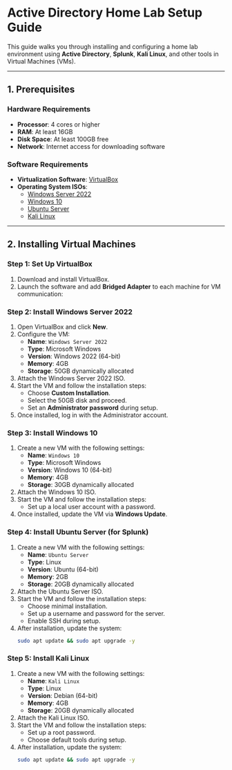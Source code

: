 # Active Directory Home Lab Setup Guide

This guide walks you through installing and configuring a home lab environment using **Active Directory**, **Splunk**, **Kali Linux**, and other tools in Virtual Machines (VMs).

---

## **1. Prerequisites**

### **Hardware Requirements**
- **Processor**: 4 cores or higher
- **RAM**: At least 16GB
- **Disk Space**: At least 100GB free
- **Network**: Internet access for downloading software

### **Software Requirements**
- **Virtualization Software**: [VirtualBox](https://www.virtualbox.org/)
- **Operating System ISOs**:
  - [Windows Server 2022](https://www.microsoft.com/en-us/evalcenter/evaluate-windows-server-2022)
  - [Windows 10](https://www.microsoft.com/software-download/windows10ISO)
  - [Ubuntu Server](https://ubuntu.com/download/server)
  - [Kali Linux](https://www.kali.org/get-kali/)

---

## **2. Installing Virtual Machines**

### **Step 1: Set Up VirtualBox**
1. Download and install VirtualBox.
2. Launch the software and add **Bridged Adapter** to each machine for VM communication:

### **Step 2: Install Windows Server 2022**
1. Open VirtualBox and click **New**.
2. Configure the VM:
   - **Name**: `Windows Server 2022`
   - **Type**: Microsoft Windows
   - **Version**: Windows 2022 (64-bit)
   - **Memory**: 4GB
   - **Storage**: 50GB dynamically allocated
3. Attach the Windows Server 2022 ISO.
4. Start the VM and follow the installation steps:
   - Choose **Custom Installation**.
   - Select the 50GB disk and proceed.
   - Set an **Administrator password** during setup.
5. Once installed, log in with the Administrator account.

### **Step 3: Install Windows 10**
1. Create a new VM with the following settings:
   - **Name**: `Windows 10`
   - **Type**: Microsoft Windows
   - **Version**: Windows 10 (64-bit)
   - **Memory**: 4GB
   - **Storage**: 30GB dynamically allocated
2. Attach the Windows 10 ISO.
3. Start the VM and follow the installation steps:
   - Set up a local user account with a password.
4. Once installed, update the VM via **Windows Update**.

### **Step 4: Install Ubuntu Server (for Splunk)**
1. Create a new VM with the following settings:
   - **Name**: `Ubuntu Server`
   - **Type**: Linux
   - **Version**: Ubuntu (64-bit)
   - **Memory**: 2GB
   - **Storage**: 20GB dynamically allocated
2. Attach the Ubuntu Server ISO.
3. Start the VM and follow the installation steps:
   - Choose minimal installation.
   - Set up a username and password for the server.
   - Enable SSH during setup.
4. After installation, update the system:
   ```bash
   sudo apt update && sudo apt upgrade -y

### **Step 5: Install Kali Linux**
1. Create a new VM with the following settings:
   - **Name**: `Kali Linux`
   - **Type**: Linux
   - **Version**: Debian (64-bit)
   - **Memory**: 4GB
   - **Storage**: 20GB dynamically allocated
2. Attach the Kali Linux ISO.
3. Start the VM and follow the installation steps:
   - Set up a root password.
   - Choose default tools during setup.
4. After installation, update the system:
   ```bash
   sudo apt update && sudo apt upgrade -y
